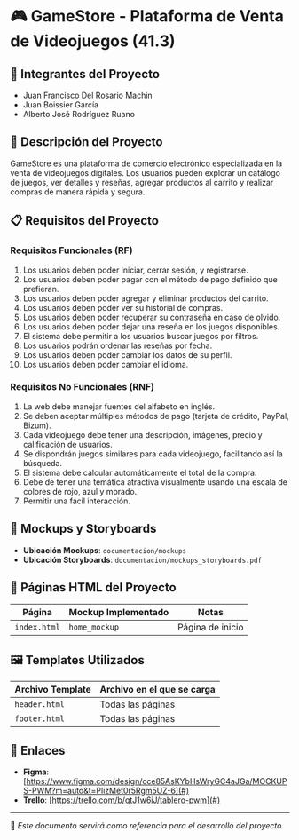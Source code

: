 # 🎮 GameStore - Plataforma de Venta de Videojuegos (41.3)

## 📌 Integrantes del Proyecto

- Juan Francisco Del Rosario Machin
- Juan Boissier García
- Alberto José Rodríguez Ruano

## 📝 Descripción del Proyecto

GameStore es una plataforma de comercio electrónico especializada en la venta de videojuegos digitales. Los usuarios pueden explorar un catálogo de juegos, ver detalles y reseñas, agregar productos al carrito y realizar compras de manera rápida y segura.

## 📋 Requisitos del Proyecto

### Requisitos Funcionales (RF)

1. Los usuarios deben poder iniciar, cerrar sesión, y registrarse.
2. Los usuarios deben poder pagar con el método de pago definido que prefieran.
3. Los usuarios deben poder agregar y eliminar productos del carrito.
4. Los usuarios deben poder ver su historial de compras.
5. Los usuarios deben poder recuperar su contraseña en caso de olvido.
6. Los usuarios deben poder dejar una reseña en los juegos disponibles.
7. El sistema debe permitir a los usuarios buscar juegos por filtros.
8. Los usuarios podrán ordenar las reseñas por fecha.
9. Los usuarios deben poder cambiar los datos de su perfil.
10. Los usuarios deben poder cambiar el idioma.

### Requisitos No Funcionales (RNF)

1. La web debe manejar fuentes del alfabeto en inglés.
2. Se deben aceptar múltiples métodos de pago (tarjeta de crédito, PayPal, Bizum).
3. Cada videojuego debe tener una descripción, imágenes, precio y calificación de usuarios.
4. Se dispondrán juegos similares para cada videojuego, facilitando así la búsqueda.
5. El sistema debe calcular automáticamente el total de la compra.
6. Debe de tener una temática atractiva visualmente usando una escala de colores de rojo, azul y morado.
7. Permitir una fácil interacción.

## 📂 Mockups y Storyboards

- **Ubicación Mockups**: `documentacion/mockups`
- **Ubicación Storyboards**: `documentacion/mockups_storyboards.pdf`

## 📄 Páginas HTML del Proyecto

| Página          | Mockup Implementado | Notas                              |
| --------------- | ------------------- | ---------------------------------- |
| `index.html`    | `home_mockup`       | Página de inicio                   |


## 🖼️ Templates Utilizados

| Archivo Template     | Archivo en el que se carga      |
| -------------------- | ------------------------------- |
| `header.html`        | Todas las páginas               |
| `footer.html`        | Todas las páginas               |


## 🔗 Enlaces

- **Figma**: [https://www.figma.com/design/cce85AsKYbHsWryGC4aJGa/MOCKUPS-PWM?m=auto&t=PlizMet0r5Rgm5UZ-6](#)
- **Trello**: [https://trello.com/b/qtJ1w6iJ/tablero-pwm](#)

---

📌 *Este documento servirá como referencia para el desarrollo del proyecto.*


